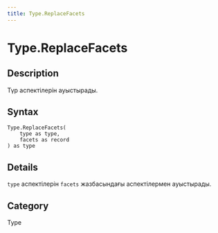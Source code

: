 ```yaml
---
title: Type.ReplaceFacets
---
```


# Type.ReplaceFacets


## Description

Түр аспектілерін ауыстырады.


## Syntax

```powerquery
Type.ReplaceFacets(
    type as type,
    facets as record
) as type
```


## Details

<code>type</code> аспектілерін <code>facets</code> жазбасындағы аспектілермен ауыстырады.



## Category
Type
